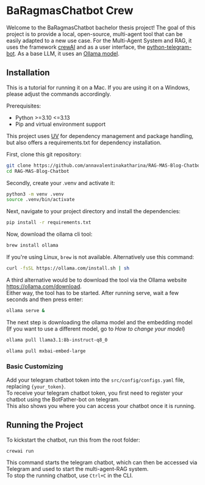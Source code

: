 # BaRagmasChatbot Crew

Welcome to the BaRagmasChatbot bachelor thesis project! The goal of this project is to provide a local, open-source, multi-agent tool that can be easily adapted to a new use case. 
For the Multi-Agent System and RAG, it uses the framework [crewAI](https://crewai.com) and as a user interface, the [python-telegram-bot](https://python-telegram-bot.org). As a base LLM, it uses an [Ollama model](https://ollama.com/library/llama3.1).

## Installation
This is a tutorial for running it on a Mac. If you are using it on a Windows, please adjust the commands accordingly.  

Prerequisites:
- Python >=3.10 <=3.13
- Pip and virtual environment support

This project uses [UV](https://docs.astral.sh/uv/) for dependency management and package handling, but also offers a requirements.txt for dependency installation.

First, clone this git repository:

```bash
git clone https://github.com/annavalentinakatharina/RAG-MAS-Blog-Chatbot.git
cd RAG-MAS-Blog-Chatbot
```

Secondly, create your .venv and activate it:

```bash
python3 -m venv .venv
source .venv/bin/activate
```

Next, navigate to your project directory and install the dependencies:
```bash
pip install -r requirements.txt
```
Now, download the ollama cli tool: 
```bash
brew install ollama
```
If you're using Linux, `brew` is not available. Alternatively use this command:
```bash
curl -fsSL https://ollama.com/install.sh | sh
```
A third alternative would be to download the tool via the Ollama website https://ollama.com/download.  
Either way, the tool has to be started. After running serve, wait a few seconds and then press enter: 
```bash
ollama serve &
```
The next step is downloading the ollama model and the embedding model (If you want to use a different model, go to *How to change your model*)
```bash
ollama pull llama3.1:8b-instruct-q8_0
```
```bash
ollama pull mxbai-embed-large
```

### Basic Customizing

Add your telegram chatbot token into the `src/config/configs.yaml` file, replacing `{your_token}`.  
To receive your telegram chatbot token, you first need to register your chatbot using the BotFather-bot on telegram.  
This also shows you where you can access your chatbot once it is running.

## Running the Project

To kickstart the chatbot, run this from the root folder:

```bash
crewai run
```

This command starts the telegram chatbot, which can then be accessed via Telegram and used to start the multi-agent-RAG system.  
To stop the running chatbot, use `Ctrl+C` in the CLI.

